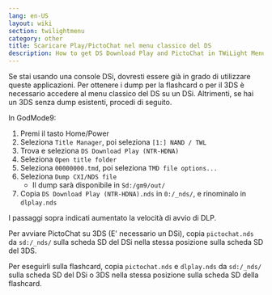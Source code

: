 ```yaml
---
lang: en-US
layout: wiki
section: twilightmenu
category: other
title: Scaricare Play/PictoChat nel menu classico del DS
description: How to get DS Download Play and PictoChat in TWiLight Menu++'s DS Classic Menu
---
```


Se stai usando una console DSi, dovresti essere già in grado di utilizzare queste applicazioni. Per ottenere i dump per la flashcard o per il 3DS è necessario accedere al menu classico del DS su un DSi. Altrimenti, se hai un 3DS senza dump esistenti, procedi di seguito.

In GodMode9:
1. Premi il tasto Home/Power
1. Seleziona `Title Manager`, poi seleziona `[1:] NAND / TWL`
1. Trova e seleziona `DS Download Play (NTR-HDNA)`
1. Seleziona `Open title folder`
1. Seleziona `00000000.tmd`, poi seleziona `TMD file options...`
1. Seleziona `Dump CXI/NDS file`
   - Il dump sarà disponibile in `Sd:/gm9/out/`
1. Copia `DS Download Play (NTR-HDNA).nds` in `0:/_nds/`, e rinominalo in `dlplay.nds`

I passaggi sopra indicati aumentato la velocità di avvio di DLP.

Per avviare PictoChat su 3DS (E' necessario un DSi), copia `pictochat.nds` da `sd:/_nds/` sulla scheda SD del DSi nella stessa posizione sulla scheda SD del 3DS.

Per eseguirli sulla flashcard, copia `pictochat.nds` e `dlplay.nds` da `sd:/_nds/` sulla scheda SD del DSi o 3DS nella stessa posizione sulla scheda SD della flashcard.
